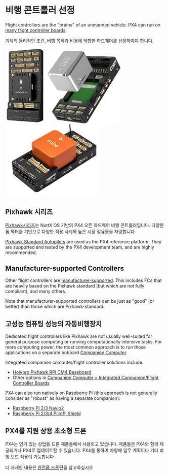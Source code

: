 # 비행 콘트롤러 선정

Flight controllers are the "brains" of an unmanned vehicle. PX4 can run on [many flight controller boards](../flight_controller/README.md).

기체의 물리적인 조건, 비행 목적과 비용에 적합한 하드웨어를 선정하여야 합니다.

<img src="../../assets/flight_controller/pixhawk6x/pixhawk6x_hero_upright.png" width="130px" title="Holybro Pixhawk6X" /> <img src="../../assets/flight_controller/cuav_pixhawk_v6x/pixhawk_v6x.jpg" width="230px" title="CUAV Pixhawk 6X"  /> <img src="../../assets/flight_controller/cube/orange/cube_orange_hero.jpg" width="300px" title="CubePilot Cube Orange" />


## Pixhawk 시리즈

[Pixhawk시리즈](../flight_controller/pixhawk_series.md)는  NuttX OS 기반의 PX4 오픈 하드웨어 비행 콘트롤러입니다. 다양한 폼 팩터를 기반으로 다양한 적용 사례와 높은 시장 점유율을 자랑합니다.

[Pixhawk Standard Autopilots](../flight_controller/autopilot_pixhawk_standard.md) are used as the PX4 reference platform. They are supported and tested by the PX4 development team, and are highly recommended.

## Manufacturer-supported Controllers

Other flight controllers are [manufacturer-supported](../flight_controller/autopilot_manufacturer_supported.md). This includes FCs that are heavily based on the Pixhawk standard (but which are not fully compliant), and many others.

Note that manufacturer-supported controllers can be just as "good" (or better) than those which are Pixhawk-standard.

## 고성능 컴퓨팅 성능의 자동비행장치

Dedicated flight controllers like Pixhawk are not usually well-suited for general purpose computing or running computationally intensive tasks. For more computing power, the most common approach is to run those applications on a separate onboard [Companion Computer](../companion_computer/README.md).

Integrated companion computer/flight controller solutions include:

- [Holybro Pixhawk RPI CM4 Baseboard](../companion_computer/holybro_pixhawk_rpi_cm4_baseboard.md)
- Other options in [Companion Computer > Integrated Companion/Flight Controller Boards](../companion_computer/README.md#integrated-companion-flight-controller-boards)


PX4 can also run natively on Raspberry Pi (this approach is not generally consider as "robust" as having a separate companion):

- [Raspberry Pi 2/3 Navio2](../flight_controller/raspberry_pi_navio2.md)
- [Raspberry Pi 2/3/4 PilotPi Shield](../flight_controller/raspberry_pi_pilotpi.md)


## PX4를 지원 상용 초소형 드론

PX4는 인기 있는 상업용 드론 제품들에서 사용되고 있습니다. 제품들은 PX4와 함께 제공되거나 PX4로 업데이트할 수 있습니다. PX4를 통하여 차량에 임무 계획이나 기타 비행 모드 적용이 가능합니다.

더 자세한 내용은 [완전품 드론](../complete_vehicles/README.md)편을 참고하십시오

